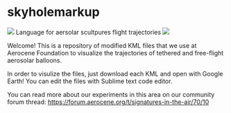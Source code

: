 # skyholemarkup

<img src="https://cdn.images.express.co.uk/img/dynamic/80/590x/rainbowfilledskyaustralia-532155.jpg">
Language for aersolar scultpures flight trajectories

<img src="https://forum.aerocene.org/uploads/db8987/original/1X/9678567eef659781f3a13e497ec7d33f653a2cd3.JPG">

Welcome! This is a repository of modified KML files that we use at Aerocene Foundation to visualize the trajectories of tethered and free-flight aerosolar balloons.

In order to visulize the files, just download each KML and open with Google Earth! You can edit the files with Sublime text code editor.

You can read more about our experiments in this area on our community forum thread: https://forum.aerocene.org/t/signatures-in-the-air/70/10

